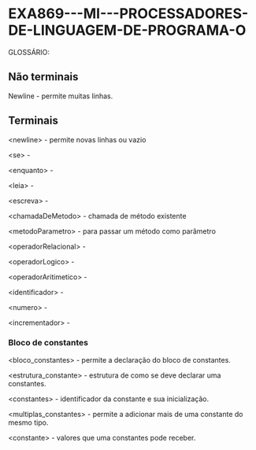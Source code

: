 # EXA869---MI---PROCESSADORES-DE-LINGUAGEM-DE-PROGRAMA-O

GLOSSÁRIO:

## Não terminais
Newline - permite muitas linhas.


## Terminais
\<newline\> - permite novas linhas ou vazio

\<se\> - 

\<enquanto\> - 

\<leia\> - 

\<escreva\> - 

\<chamadaDeMetodo\> - chamada de método existente

\<metodoParametro\> - para passar um método como parâmetro

\<operadorRelacional\> - 

\<operadorLogico\> - 

\<operadorAritimetico\> - 

\<identificador\> - 

\<numero\> - 

\<incrementador\> - 


### Bloco de constantes
<bloco_constantes> - permite a declaração do bloco de constantes.

<estrutura_constante> - estrutura de como se deve declarar uma constantes.

\<constantes\> - identificador da constante e sua inicialização.

<multiplas_constantes> - permite a adicionar mais de uma constante do mesmo tipo.

\<constante\> - valores que uma constantes pode receber.

